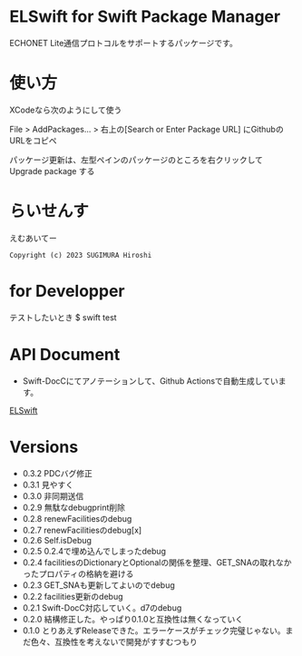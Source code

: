 # ELSwift for Swift Package Manager

ECHONET Lite通信プロトコルをサポートするパッケージです。


# 使い方

XCodeなら次のようにして使う

File > AddPackages... > 右上の[Search or Enter Package URL] にGithubのURLをコピペ

パッケージ更新は、左型ペインのパッケージのところを右クリックして Upgrade package する


# らいせんす

えむあいてー

```
Copyright (c) 2023 SUGIMURA Hiroshi
```

# for Developper

テストしたいとき
$ swift test

# API Document

- Swift-DocCにてアノテーションして、Github Actionsで自動生成しています。

[ELSwift](https://hiroshi-sugimura.github.io/ELSwift/documentation/elswift/)

# Versions

- 0.3.2 PDCバグ修正
- 0.3.1 見やすく
- 0.3.0 非同期送信
- 0.2.9 無駄なdebugprint削除
- 0.2.8 renewFacilitiesのdebug
- 0.2.7 renewFacilitiesのdebug[x]
- 0.2.6 Self.isDebug
- 0.2.5 0.2.4で埋め込んでしまったdebug
- 0.2.4 facilitiesのDictionaryとOptionalの関係を整理、GET_SNAの取れなかったプロパティの格納を避ける
- 0.2.3 GET_SNAも更新してよいのでdebug
- 0.2.2 facilities更新のdebug
- 0.2.1 Swift-DocC対応していく。d7のdebug
- 0.2.0 結構修正した。やっぱり0.1.0と互換性は無くなっていく
- 0.1.0 とりあえずReleaseできた。エラーケースがチェック完璧じゃない。まだ色々、互換性を考えないで開発がすすむつもり


